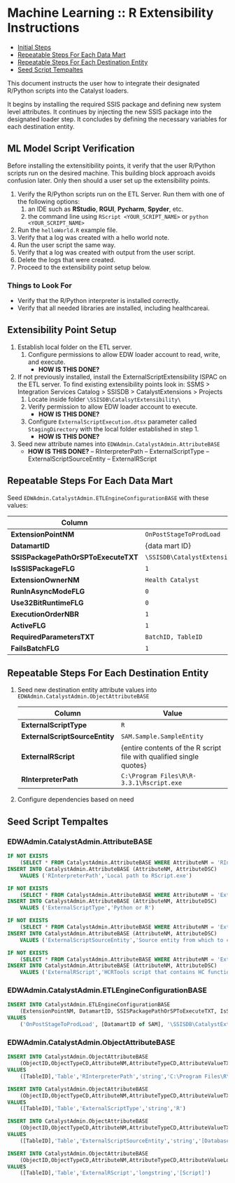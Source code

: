 # Machine Learning :: R Extensibility Instructions

- [Initial Steps](#initial-steps)
- [Repeatable Steps For Each Data Mart](#repeatable-steps-for-each-data-mart)
- [Repeatable Steps For Each Destination Entity](#repeatable-steps-for-each-destination-entity)
- [Seed Script Tempaltes](#seed-script-templates)
 
This document instructs the user how to integrate their designated R/Python scripts into the Catalyst loaders.

It begins by installing the required SSIS package and defining new system level attributes. It continues by injecting the new SSIS package into the designated loader step. It concludes by defining the necessary variables for each destination entity.

## ML Model Script Verification

Before installing the extensitibility points, it verify that the user R/Python scripts run on the desired machine. This building block approach avoids confusion later. Only then should a user set up the extensibility points.

1. Verify the R/Python scripts run on the ETL Server. Run them with one of the following options:
    1. an IDE such as **RStudio**, **RGUI**, **Pycharm**, **Spyder**, etc.
    2. the command line using `RScript <YOUR_SCRIPT_NAME>` or `python <YOUR_SCRIPT_NAME>`
2. Run the `helloWorld.R` example file.
3. Verify that a log was created with a hello world note.
4. Run the user script the same way.
5. Verify that a log was created with output from the user script.
6. Delete the logs that were created.
7. Proceed to the extensibility point setup below.

### Things to Look For

- Verify that the R/Python interpreter is installed correctly.
- Verify that all needed libraries are installed, including healthcareai.

## Extensibility Point Setup

1. Establish local folder on the ETL server.
    1. Configure permissions to allow EDW loader account to read, write, and execute.
        - **HOW IS THIS DONE?**
2. If not previously installed, install the ExternalScriptExtensibility ISPAC on the ETL server. To find existing extensibility points look in: SSMS > Integration Services Catalog > SSISDB > CatalystExtensions > Projects
    1. Locate inside folder `\SSISDB\CatalsytExtensibility\`
    2. Verify permission to allow EDW loader account to execute.
        - **HOW IS THIS DONE?**
    3. Configure `ExternalScriptExecution.dtsx` parameter called `StagingDirectory` with the local folder established in step 1.
        - **HOW IS THIS DONE?**
3. Seed new attribute names into `EDWAdmin.CatalystAdmin.AttributeBASE`
    - **HOW IS THIS DONE?**
    – RInterpreterPath
    – ExternalScriptType
    – ExternalScriptSourceEntity
    – ExternalRScript

## Repeatable Steps For Each Data Mart

Seed `EDWAdmin.CatalystAdmin.ETLEngineConfigurationBASE` with these values:

|                Column               |                                          Value                                           |
| ----------------------------------- | ---------------------------------------------------------------------------------------- |
| **ExtensionPointNM**                | `OnPostStageToProdLoad`                                                                  |
| **DatamartID**                      | {data mart ID}                                                                           |
| **SSISPackagePathOrSPToExecuteTXT** | `\SSISDB\CatalystExtensibility\ExternalScriptExtensibility\ExternalScriptExecution.dtsx` |
| **IsSSISPackageFLG**                | `1`                                                                                      |
| **ExtensionOwnerNM**                | `Health Catalyst`                                                                        |
| **RunInAsyncModeFLG**               | `0`                                                                                      |
| **Use32BitRuntimeFLG**              | `0`                                                                                      |
| **ExecutionOrderNBR**               | `1`                                                                                      |
| **ActiveFLG**                       | `1`                                                                                      |
| **RequiredParametersTXT**           | `BatchID, TableID`                                                                       |
| **FailsBatchFLG**                   | `1`                                                                                      |

## Repeatable Steps For Each Destination Entity

1.  Seed new destination entity attribute values into `EDWAdmin.CatalystAdmin.ObjectAttributeBASE`

    |             Column             |                                Value                                |
    | ------------------------------ | ------------------------------------------------------------------- |
    | **ExternalScriptType**         | `R`                                                                 |
    | **ExternalScriptSourceEntity** | `SAM.Sample.SampleEntity`                                           |
    | **ExternalRScript**            | {entire contents of the R script file with qualified single quotes} |
    | **RInterpreterPath**           | `C:\Program Files\R\R-3.3.1\Rscript.exe`                            |

2.  Configure dependencies based on need

## Seed Script Tempaltes

### EDWAdmin.CatalystAdmin.AttributeBASE

```sql
IF NOT EXISTS
    (SELECT * FROM CatalystAdmin.AttributeBASE WHERE AttributeNM = 'RInterpreterPath')
INSERT INTO CatalystAdmin.AttributeBASE (AttributeNM, AttributeDSC)
    VALUES ('RInterpreterPath','Local path to RScript.exe')

IF NOT EXISTS
    (SELECT * FROM CatalystAdmin.AttributeBASE WHERE AttributeNM = 'ExternalScriptType')
INSERT INTO CatalystAdmin.AttributeBASE (AttributeNM, AttributeDSC)
    VALUES ('ExternalScriptType','Python or R')

IF NOT EXISTS
    (SELECT * FROM CatalystAdmin.AttributeBASE WHERE AttributeNM = 'ExternalScriptSourceEntity')
INSERT INTO CatalystAdmin.AttributeBASE (AttributeNM, AttributeDSC)
    VALUES ('ExternalScriptSourceEntity','Source entity from which to calculate predictions')

IF NOT EXISTS
    (SELECT * FROM CatalystAdmin.AttributeBASE WHERE AttributeNM = 'ExternalRScript')
INSERT INTO CatalystAdmin.AttributeBASE (AttributeNM, AttributeDSC)
    VALUES ('ExternalRScript','HCRTools script that contains HC functions')
```

### EDWAdmin.CatalystAdmin.ETLEngineConfigurationBASE

```sql
INSERT INTO CatalystAdmin.ETLEngineConfigurationBASE
    (ExtensionPointNM, DatamartID, SSISPackagePathOrSPToExecuteTXT, IsSSISPackageFLG, ExtensionOwnerNM, RunInAsynchModeFLG, Use32BitRuntimeFLG, ExecutionOrderNBR, ActiveFLG, RequiredParametersTXT, FailsBatchFLG)
VALUES
    ('OnPostStageToProdLoad', [DatamartID of SAM], '\SSISDB\CatalystExtensibility\ExternalScriptExtensibility\ExternalScriptExecution.dtsx', 1, 'Health Catalyst', 0, 0, 1, 1, 'BatchID, TableID', 1)
```

### EDWAdmin.CatalystAdmin.ObjectAttributeBASE

```sql
INSERT INTO CatalystAdmin.ObjectAttributeBASE
    (ObjectID,ObjectTypeCD,AttributeNM,AttributeTypeCD,AttributeValueTXT)
VALUES
    ([TableID],'Table','RInterpreterPath','string','C:\Program Files\R\R-3.3.1\bin\Rscript.exe')

INSERT INTO CatalystAdmin.ObjectAttributeBASE
    (ObjectID,ObjectTypeCD,AttributeNM,AttributeTypeCD,AttributeValueTXT)
VALUES
    ([TableID],'Table','ExternalScriptType','string','R')

INSERT INTO CatalystAdmin.ObjectAttributeBASE
    (ObjectID,ObjectTypeCD,AttributeNM,AttributeTypeCD,AttributeValueTXT)
VALUES
    ([TableID],'Table','ExternalScriptSourceEntity','string','[DatabaseNM.SchemaNM.ViewNM]')

INSERT INTO CatalystAdmin.ObjectAttributeBASE
    (ObjectID,ObjectTypeCD,AttributeNM,AttributeTypeCD,AttributeValueLongTXT)
VALUES
    ([TableID],'Table','ExternalRScript','longstring','[Script]')
```

